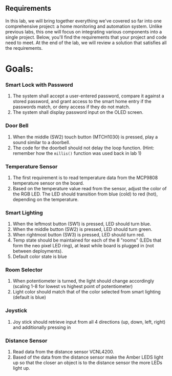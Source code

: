 ## Requirements
In this lab, we will bring together everything we've covered so far into one comprehensive project: a home monitoring and automation system. Unlike previous labs, this one will focus on integrating various components into a single project. Below, you'll find the requirements that your project and code need to meet. At the end of the lab, we will review a solution that satisfies all the requirements.

# Goals:

### Smart Lock with Password
1. The system shall accept a user-entered password, compare it against a stored password, and grant access to the smart 
home entry if the passwords match, or deny access if they do not match.
2. The system shall display password input on the OLED screen.

### Door Bell
1. When the middle (SW2) touch button (MTCH1030) is pressed, play a sound similar to a doorbell.
2. The code for the doorbell should not delay the loop function. (Hint: remember how the `millis()` function was used back in lab 1)

### Temperature Sensor
1. The first requirement is to read temperature data from the MCP9808 temperature sensor on the board.
2. Based on the temperature value read from the sensor, adjust the color of the RGB LED. The LED should transition from blue (cold) to red (hot), depending on the temperature.

### Smart Lighting
1. When the leftmost button (SW1) is pressed, LED should turn blue.
2. When the middle button (SW2) is pressed, LED should turn green.
3. When rightmost button (SW3) is pressed, LED should turn red.
4. Temp state should be maintained for each of the 8 "rooms" (LEDs that form the neo pixel LED ring), at least while board is plugged in (not between deployments). 
5. Default color state is blue

### Room Selector
1. When potentiometer is turned, the light should change accordingly (scaling 1-8 for lowest vs highest point of potentiometer)
2. Light color should match that of the color selected from smart lighting (default is blue)

### Joystick
1. Joy stick should retrieve input from all 4 directions (up, down, left, right) and additionally pressing in

### Distance Sensor

1. Read data from the distance sensor VCNL4200.
2. Based of the data from the distance sensor make the Amber LEDS light up so that the closer an object is to the distance sensor the more LEDs light up.
